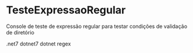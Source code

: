 # TesteExpressaoRegular

Console de teste de expressão regular para testar condições de validação de diretório

.net7 dotnet7 dotnet regex
